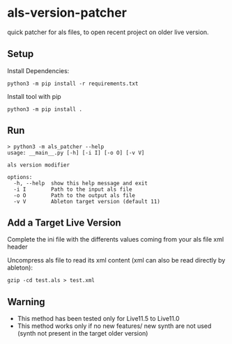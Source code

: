 # als-version-patcher
quick patcher for als files, to open recent project on older live version.


## Setup

Install Dependencies:

````
python3 -m pip install -r requirements.txt
````


Install tool with pip

````
python3 -m pip install .
````


## Run
```
> python3 -m als_patcher --help
usage: __main__.py [-h] [-i I] [-o O] [-v V]

als version modifier

options:
  -h, --help  show this help message and exit
  -i I        Path to the input als file
  -o O        Path to the output als file
  -v V        Ableton target version (default 11)
```

## Add a Target Live Version

Complete the ini file with the differents values coming from your als file xml header

Uncompress als file to read its xml content (xml can also be read directly by ableton):

```
gzip -cd test.als > test.xml
```

## Warning
- This method has been tested only for Live11.5 to Live11.0
- This method works only if no new features/ new synth are not used (synth not present in the target older version)



